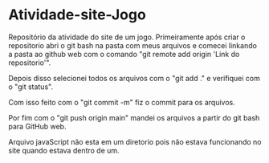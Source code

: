 # Atividade-site-Jogo
Repositório da atividade do site de um jogo.
Primeiramente após criar o repositorio abri o git bash na pasta com meus arquivos e comecei linkando a pasta ao github web com o comando "git remote add origin 'Link do repositorio'".

Depois disso selecionei todos os arquivos com o "git add ." e verifiquei com o "git status".

Com isso feito com o "git commit -m" fiz o commit para os arquivos.

Por fim com o "git push origin main" mandei os arquivos a partir do git bash para GitHub web.

Arquivo javaScript não esta em um diretorio pois não estava funcionando no site quando estava dentro de um.
